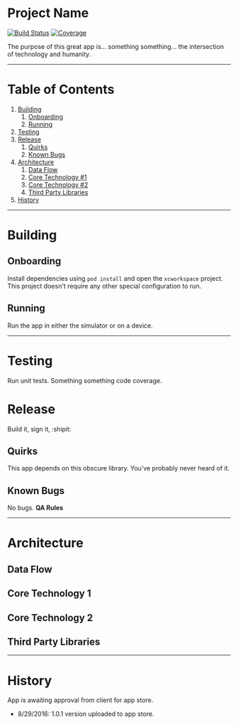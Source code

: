 # Project Name

 <!-- Replace the instances of "ios-template" in each of the links below with the name of your project in Jenkins.

For Android Projects:
- Replace 'iOS' with 'Android' in both links
- Replace 'ios-legacy' with 'android-projects' in both links

 -->
[![Build Status](https://ci.intrepid.io/buildStatus/icon?job=iOS/ios-legacy/ios-template)](https://ci.intrepid.io/job/iOS/job/ios-legacy/job/ios-template/)
[![Coverage](http://ci.intrepid.io:9913/jenkins/cobertura/iOS/job/ios-legacy/job/ios-template)](https://ci.intrepid.io/job/iOS/job/ios-legacy/job/ios-template/cobertura/)

The purpose of this great app is… something something… the intersection of technology and humanity.
___
# Table of Contents

1. [Building](#building)
   1. [Onboarding](#onboarding)
   2. [Running](#running)
2. [Testing](#testing)
3. [Release](#release)
   1. [Quirks](#quirks)
   2. [Known Bugs](#known-bugs)
4. [Architecture](#architecture)
   1. [Data Flow](#data-flow)
   2. [Core Technology #1](#core-technology-1)
   3. [Core Technology #2](#core-technology-2)
   4. [Third Party Libraries](#third-party-libraries)
5. [History](#history)

___

# Building
## Onboarding
Install dependencies using `pod install` and open the `xcworkspace` project.
This project doesn't require any other special configuration to run.

## Running
Run the app in either the simulator or on a device.
___

# Testing
Run unit tests.
Something something code coverage.

# Release
Build it, sign it, :shipit:

## Quirks
This app depends on this obscure library. You’ve probably never heard of it.

## Known Bugs
No bugs. **QA Rules**
___

# Architecture
## Data Flow
## Core Technology 1
## Core Technology 2
## Third Party Libraries
___

# History
App is awaiting approval from client for app store.

- 8/29/2016: 1.0.1 version uploaded to app store.
